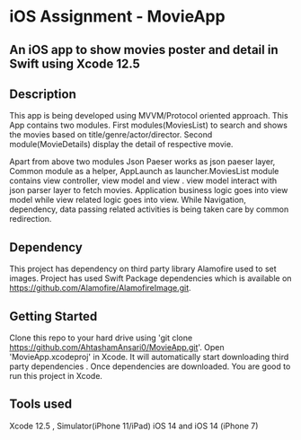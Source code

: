 # iOS  Assignment - MovieApp 
## An iOS app to show movies poster and detail  in Swift using Xcode 12.5

## Description
This app is being developed using MVVM/Protocol oriented approach. This App contains two modules. First modules(MoviesList) to search and shows the movies based on title/genre/actor/director. Second module(MovieDetails) display the detail of respective movie.

Apart from above two modules Json Paeser works as json paeser layer, Common module as a helper, AppLaunch as launcher.MoviesList module contains view controller, view model and view . view model  interact with json parser layer to fetch  movies. Application business logic goes into view model while view related logic goes into view. While Navigation, dependency, data passing related activities is being  taken care by common redirection.

## Dependency
This project has dependency on third party library  Alamofire used to set images. Project has used Swift Package dependencies which is available on https://github.com/Alamofire/AlamofireImage.git.


## Getting Started
Clone this repo to your hard drive using 'git clone https://github.com/AhtashamAnsari0/MovieApp.git'. Open 'MovieApp.xcodeproj' in Xcode. It will automatically start  downloading third party dependencies . Once dependencies are downloaded. You are good to run this project in Xcode.


## Tools used
Xcode 12.5 , Simulator(iPhone 11/iPad) iOS 14 and iOS 14 (iPhone 7)

